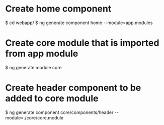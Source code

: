 # Create home component
$ cd webapp/
$ ng generate component home --module=app.modules
# Create core module that is imported from app module
$ ng generate module core
# Create header component to be added to core module
$ ng generate component core/components/header --module=./core/core.module
